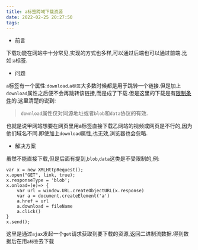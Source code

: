 ```yaml
---
title: a标签跨域下载资源
date: 2022-02-25 20:27:50
tags:
---
```


- 前言

下载功能在网站中十分常见,实现的方式也多样,可以通过后端也可以通过前端.比如:`a`标签.

- 问题

`a`标签有一个属性:`download`.`a标签`大多数时候都是用于跳转一个链接.但是加上`download`属性之后便不会再跳转该链接,而是成了下载.但是这里的下载是有[限制条件][1]的.这里清楚的说到:

> `download`属性仅对同源地址或者`blob`和`data`协议的有效.

也就是说甲网站想要在网页里用a标签直接下载乙网站的视频或网页是不行的,因为他们域名不同.即使加上`download`属性,也无效,浏览器也会忽略.

- 解决方案

虽然不能直接下载,但是后面有提到,`blob`,`data`这类是不受限制的,例:

```
var x = new XMLHttpRequest();
x.open("GET", link, true);
x.responseType = 'blob';
x.onload=(e)=> {
    var url = window.URL.createObjectURL(x.response)
    var a = document.createElement('a')
    a.href = url
    a.download = fileName
    a.click()
}
x.send();
```

这里是通过`ajax`发起一个`get`请求获取到要下载的资源,返回二进制流数据.得到数据后在用`a标签`去下载


  [1]: https://developer.mozilla.org/en-US/docs/Web/HTML/Element/a